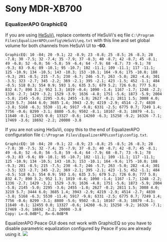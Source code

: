 # Sony MDR-XB700
### EqualizerAPO GraphicEQ
If you are using [HeSuVi](https://sourceforge.net/projects/hesuvi/), replace contents of HeSuVi's eq file `C:\Program Files\EqualizerAPO\config\HeSuVi\eq.txt` with this line and set global volume for both channels from HeSuVi UI to **-60**.
```
GraphicEQ: 10 -84; 20 -9.1; 22 -8.9; 23 -8.8; 25 -8.5; 26 -8.3; 28 -7.8; 30 -7.5; 32 -7.4; 35 -7.9; 37 -8.3; 40 -8.7; 42 -8.7; 45 -8.1; 49 -6.8; 52 -6.0; 56 -5.8; 59 -6.4; 64 -7.9; 68 -8.7; 73 -9.1; 78 -9.3; 83 -9.6; 89 -10.1; 95 -10.7; 102 -11.1; 109 -11.1; 117 -11.1; 125 -10.9; 134 -10.5; 143 -10.3; 153 -10.1; 164 -9.6; 175 -10.0; 188 -9.3; 201 -8.5; 215 -7.5; 230 -6.7; 246 -5.7; 263 -5.0; 282 -4.4; 301 -3.5; 323 -2.7; 345 -2.2; 369 -2.1; 395 -2.1; 423 -1.5; 452 -1.1; 484 -0.5; 518 0.3; 554 0.9; 593 1.6; 635 3.5; 679 5.2; 726 6.0; 777 5.8; 832 4.7; 890 3.2; 952 1.3; 1019 -0.4; 1090 -1.4; 1167 -1.7; 1248 -2.2; 1336 -2.7; 1429 -3.2; 1529 -3.9; 1636 -4.8; 1751 -5.6; 1873 -5.9; 2004 -5.8; 2145 -5.0; 2295 -3.6; 2455 -1.8; 2627 -0.2; 2811 1.5; 3008 4.0; 3219 5.7; 3444 6.0; 3685 1.4; 3943 -2.9; 4219 -2.9; 4514 -2.7; 4830 -3.8; 5168 -6.3; 5530 -11.4; 5917 -9.8; 6331 -2.5; 6775 0.7; 7249 1.4; 7756 -0.6; 8299 -3.1; 8880 -5.6; 9502 -8.1; 10167 -8.3; 10879 -4.1; 11640 -0.1; 12455 0.0; 13327 -0.6; 14260 -6.3; 15258 -9.2; 16326 -7.1; 17469 -3.6; 18692 -2.2; 20000 -3.8
```
If you are not using HeSuVi, copy this to the end of EqualizerAPO configuration file `C:\Program Files\EqualizerAPO\config\config.txt`.
```
GraphicEQ: 10 -84; 20 -9.1; 22 -8.9; 23 -8.8; 25 -8.5; 26 -8.3; 28 -7.8; 30 -7.5; 32 -7.4; 35 -7.9; 37 -8.3; 40 -8.7; 42 -8.7; 45 -8.1; 49 -6.8; 52 -6.0; 56 -5.8; 59 -6.4; 64 -7.9; 68 -8.7; 73 -9.1; 78 -9.3; 83 -9.6; 89 -10.1; 95 -10.7; 102 -11.1; 109 -11.1; 117 -11.1; 125 -10.9; 134 -10.5; 143 -10.3; 153 -10.1; 164 -9.6; 175 -10.0; 188 -9.3; 201 -8.5; 215 -7.5; 230 -6.7; 246 -5.7; 263 -5.0; 282 -4.4; 301 -3.5; 323 -2.7; 345 -2.2; 369 -2.1; 395 -2.1; 423 -1.5; 452 -1.1; 484 -0.5; 518 0.3; 554 0.9; 593 1.6; 635 3.5; 679 5.2; 726 6.0; 777 5.8; 832 4.7; 890 3.2; 952 1.3; 1019 -0.4; 1090 -1.4; 1167 -1.7; 1248 -2.2; 1336 -2.7; 1429 -3.2; 1529 -3.9; 1636 -4.8; 1751 -5.6; 1873 -5.9; 2004 -5.8; 2145 -5.0; 2295 -3.6; 2455 -1.8; 2627 -0.2; 2811 1.5; 3008 4.0; 3219 5.7; 3444 6.0; 3685 1.4; 3943 -2.9; 4219 -2.9; 4514 -2.7; 4830 -3.8; 5168 -6.3; 5530 -11.4; 5917 -9.8; 6331 -2.5; 6775 0.7; 7249 1.4; 7756 -0.6; 8299 -3.1; 8880 -5.6; 9502 -8.1; 10167 -8.3; 10879 -4.1; 11640 -0.1; 12455 0.0; 13327 -0.6; 14260 -6.3; 15258 -9.2; 16326 -7.1; 17469 -3.6; 18692 -2.2; 20000 -3.8
Copy: L=-6.0dB*l, R=-6.0dB*R
```
EqualizerAPO Peace GUI does not work with GraphicEQ so you have to disable parametric equalization configured by Peace if you are already using it.
![](https://raw.githubusercontent.com/jaakkopasanen/AutoEq/master/results/Sonoma%20Model%20One/headphoncecom/onear/Sony%20MDR-XB700/Sony%20MDR-XB700.png)
